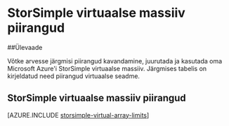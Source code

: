 <properties 
   pageTitle="StorSimple virtuaalse massiiv piirangud | Microsoft Azure'i"
   description="Kirjeldatakse süsteemi piirangud ja Soovitatavad suurused Microsoft Azure'i StorSimple virtuaalse massiivi komponendid ja ühendused."
   services="storsimple"
   documentationCenter="NA"
   authors="alkohli"
   manager="carmonm"
   editor="" />
<tags 
   ms.service="storsimple"
   ms.devlang="NA"
   ms.topic="article"
   ms.tgt_pltfrm="NA"
   ms.workload="TBD"
   ms.date="10/05/2016"
   ms.author="alkohli" />


# <a name="storsimple-virtual-array-limits"></a>StorSimple virtuaalse massiiv piirangud

##<a name="overview"></a>Ülevaade

Võtke arvesse järgmisi piirangud kavandamine, juurutada ja kasutada oma Microsoft Azure'i StorSimple virtuaalse massiiv. Järgmises tabelis on kirjeldatud need piirangud virtuaalse seadme.

## <a name="storsimple-virtual-array-limits"></a>StorSimple virtuaalse massiiv piirangud 

[AZURE.INCLUDE [storsimple-virtual-array-limits](../../includes/storsimple-virtual-array-limits.md)]


